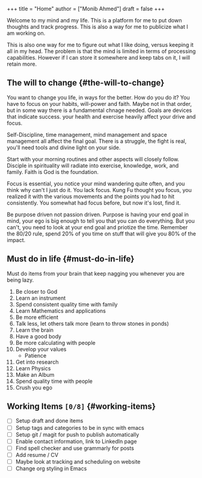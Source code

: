 +++
title = "Home"
author = ["Monib Ahmed"]
draft = false
+++

Welcome to my mind and my life. This is a platform for me to put down thoughts
and track progress. This is also a way for me to publicize what I am working
on.

This is also one way for me to figure out what I like doing, versus
keeping it all in my head. The problem is that the mind is limited
in terms of processing capabilities. However if I can store it
somewhere and keep tabs on it, I will retain more.


## The will to change {#the-will-to-change}

You want to change you life, in ways for the better. How do you do
it? You have to focus on your habits, will-power and faith. Maybe
not in that order, but in some way there is a fundamental chnage
needed. Goals are devices that indicate success. your health and
exercise heavily affect your drive and focus.

Self-Discipline, time management, mind management and space
management all affect the final goal. There is a struggle, the
fight is real, you'll need tools and divine light on your side.

Start with your morning routines and other aspects will closely
follow. Disciple in spirituality will radiate into exercise,
knowledge, work, and family. Faith is God is the foundation.

Focus is essential, you notice your mind wandering quite often, and
you think why can't I just do it. You lack focus. Kung Fu thought
you focus, you realized it with the various movements and the
points you had to hit consistently. You somewhat had focus before,
but now it's lost, find it.

Be purpose driven not passion driven. Purpose is having your end
goal in mind, your ego is big enough to tell you that you can do
everything. But you can't, you need to look at your end goal and
priotize the time. Remember the 80/20 rule, spend 20% of you time
on stuff that will give you 80% of the impact.


## Must do in life {#must-do-in-life}

Must do items from your brain that keep nagging you whenever you
are being lazy.

1.  Be closer to God
2.  Learn an instrument
3.  Spend consistent quality time with family
4.  Learn Mathematics and applications
5.  Be more efficient
6.  Talk less, let others talk more (learn to throw stones in ponds)
7.  Learn the brain
8.  Have a good body
9.  Be more calculating with people
10. Develop your values
    -   Patience
11. Get into research
12. Learn Physics
13. Make an Album
14. Spend quality time with people
15. Crush you ego


## Working Items <code>[0/8]</code> {#working-items}

-   [ ] Setup draft and done items
-   [ ] Setup tags and categories to be in sync with emacs
-   [ ] Setup git / magit for push to publish automatically
-   [ ] Enable contact information, link to LinkedIn page
-   [ ] Find spell checker and use grammarly for posts
-   [ ] Add resume / CV
-   [ ] Maybe look at tracking and scheduling on website
-   [ ] Change org styling in Emacs